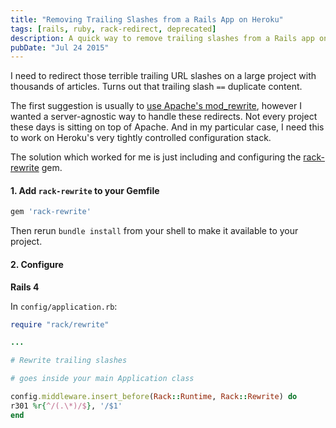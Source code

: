 ```yaml
---
title: "Removing Trailing Slashes from a Rails App on Heroku"
tags: [rails, ruby, rack-redirect, deprecated]
description: A quick way to remove trailing slashes from a Rails app on Heroku.
pubDate: "Jul 24 2015"
---
```


I need to redirect those terrible trailing URL slashes on a large project with thousands of articles. Turns out that trailing slash `==` duplicate content.

The first suggestion is usually to [use Apache's mod_rewrite](http://stackoverflow.com/questions/627006/how-to-remove-a-urls-trailing-slash-in-a-rails-app-in-a-seo-view), however I wanted a server-agnostic way to handle these redirects. Not every project these days is sitting on top of Apache. And in my particular case, I need this to work on Heroku's very tightly controlled configuration stack.

The solution which worked for me is just including and configuring the [rack-rewrite](https://github.com/jtrupiano/rack-rewrite) gem.

#### 1. Add `rack-rewrite` to your Gemfile

```ruby
gem 'rack-rewrite'
```

Then rerun `bundle install` from your shell to make it available to your project.

#### 2. Configure

**Rails 4**

In `config/application.rb`:

```ruby
require "rack/rewrite"

...

# Rewrite trailing slashes

# goes inside your main Application class

config.middleware.insert_before(Rack::Runtime, Rack::Rewrite) do
r301 %r{^/(.\*)/$}, '/$1'
end
```
